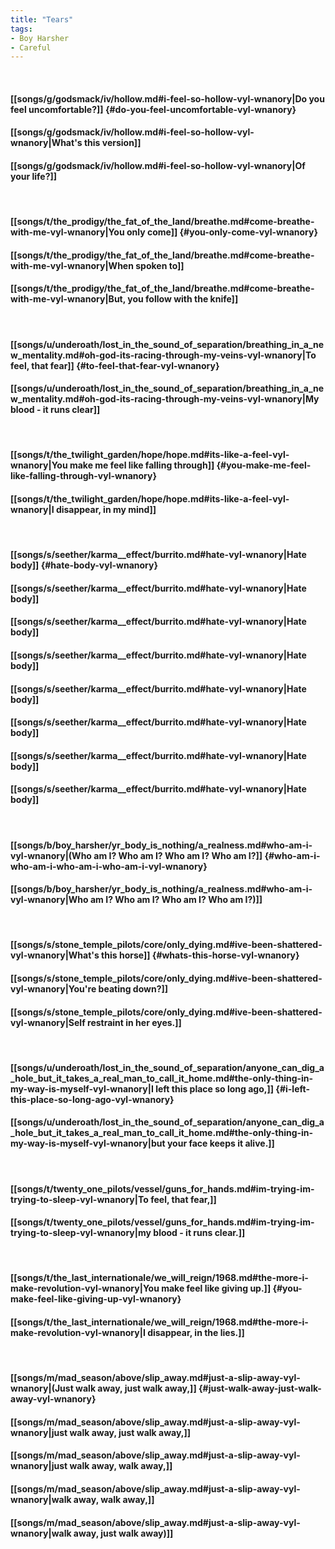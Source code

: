 ```yaml
---
title: "Tears"
tags:
- Boy Harsher
- Careful
---
```

&nbsp;
#### [[songs/g/godsmack/iv/hollow.md#i-feel-so-hollow-vyl-wnanory|Do you feel uncomfortable?]] {#do-you-feel-uncomfortable-vyl-wnanory}
#### [[songs/g/godsmack/iv/hollow.md#i-feel-so-hollow-vyl-wnanory|What's this version]]
#### [[songs/g/godsmack/iv/hollow.md#i-feel-so-hollow-vyl-wnanory|Of your life?]]
&nbsp;
#### [[songs/t/the_prodigy/the_fat_of_the_land/breathe.md#come-breathe-with-me-vyl-wnanory|You only come]] {#you-only-come-vyl-wnanory}
#### [[songs/t/the_prodigy/the_fat_of_the_land/breathe.md#come-breathe-with-me-vyl-wnanory|When spoken to]]
#### [[songs/t/the_prodigy/the_fat_of_the_land/breathe.md#come-breathe-with-me-vyl-wnanory|But, you follow with the knife]]
&nbsp;
#### [[songs/u/underoath/lost_in_the_sound_of_separation/breathing_in_a_new_mentality.md#oh-god-its-racing-through-my-veins-vyl-wnanory|To feel, that fear]] {#to-feel-that-fear-vyl-wnanory}
#### [[songs/u/underoath/lost_in_the_sound_of_separation/breathing_in_a_new_mentality.md#oh-god-its-racing-through-my-veins-vyl-wnanory|My blood - it runs clear]]
&nbsp;
#### [[songs/t/the_twilight_garden/hope/hope.md#its-like-a-feel-vyl-wnanory|You make me feel like falling through]] {#you-make-me-feel-like-falling-through-vyl-wnanory}
#### [[songs/t/the_twilight_garden/hope/hope.md#its-like-a-feel-vyl-wnanory|I disappear, in my mind]]
&nbsp;
#### [[songs/s/seether/karma__effect/burrito.md#hate-vyl-wnanory|Hate body]] {#hate-body-vyl-wnanory}
#### [[songs/s/seether/karma__effect/burrito.md#hate-vyl-wnanory|Hate body]]
#### [[songs/s/seether/karma__effect/burrito.md#hate-vyl-wnanory|Hate body]]
#### [[songs/s/seether/karma__effect/burrito.md#hate-vyl-wnanory|Hate body]]
#### [[songs/s/seether/karma__effect/burrito.md#hate-vyl-wnanory|Hate body]]
#### [[songs/s/seether/karma__effect/burrito.md#hate-vyl-wnanory|Hate body]]
#### [[songs/s/seether/karma__effect/burrito.md#hate-vyl-wnanory|Hate body]]
#### [[songs/s/seether/karma__effect/burrito.md#hate-vyl-wnanory|Hate body]]
&nbsp;
#### [[songs/b/boy_harsher/yr_body_is_nothing/a_realness.md#who-am-i-vyl-wnanory|(Who am I? Who am I? Who am I? Who am I?]] {#who-am-i-who-am-i-who-am-i-who-am-i-vyl-wnanory}
#### [[songs/b/boy_harsher/yr_body_is_nothing/a_realness.md#who-am-i-vyl-wnanory|Who am I? Who am I? Who am I? Who am I?)]]
&nbsp;
#### [[songs/s/stone_temple_pilots/core/only_dying.md#ive-been-shattered-vyl-wnanory|What's this horse]] {#whats-this-horse-vyl-wnanory}
#### [[songs/s/stone_temple_pilots/core/only_dying.md#ive-been-shattered-vyl-wnanory|You're beating down?]]
#### [[songs/s/stone_temple_pilots/core/only_dying.md#ive-been-shattered-vyl-wnanory|Self restraint in her eyes.]]
&nbsp;
#### [[songs/u/underoath/lost_in_the_sound_of_separation/anyone_can_dig_a_hole_but_it_takes_a_real_man_to_call_it_home.md#the-only-thing-in-my-way-is-myself-vyl-wnanory|I left this place so long ago,]] {#i-left-this-place-so-long-ago-vyl-wnanory}
#### [[songs/u/underoath/lost_in_the_sound_of_separation/anyone_can_dig_a_hole_but_it_takes_a_real_man_to_call_it_home.md#the-only-thing-in-my-way-is-myself-vyl-wnanory|but your face keeps it alive.]]
&nbsp;
#### [[songs/t/twenty_one_pilots/vessel/guns_for_hands.md#im-trying-im-trying-to-sleep-vyl-wnanory|To feel, that fear,]]
#### [[songs/t/twenty_one_pilots/vessel/guns_for_hands.md#im-trying-im-trying-to-sleep-vyl-wnanory|my blood - it runs clear.]]
&nbsp;
#### [[songs/t/the_last_internationale/we_will_reign/1968.md#the-more-i-make-revolution-vyl-wnanory|You make feel like giving up.]] {#you-make-feel-like-giving-up-vyl-wnanory}
#### [[songs/t/the_last_internationale/we_will_reign/1968.md#the-more-i-make-revolution-vyl-wnanory|I disappear, in the lies.]]
&nbsp;
#### [[songs/m/mad_season/above/slip_away.md#just-a-slip-away-vyl-wnanory|(Just walk away, just walk away,]] {#just-walk-away-just-walk-away-vyl-wnanory}
#### [[songs/m/mad_season/above/slip_away.md#just-a-slip-away-vyl-wnanory|just walk away, just walk away,]]
#### [[songs/m/mad_season/above/slip_away.md#just-a-slip-away-vyl-wnanory|just walk away, walk away,]]
#### [[songs/m/mad_season/above/slip_away.md#just-a-slip-away-vyl-wnanory|walk away, walk away,]]
#### [[songs/m/mad_season/above/slip_away.md#just-a-slip-away-vyl-wnanory|walk away, just walk away)]]
